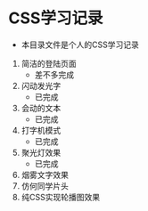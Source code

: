 # CSS学习记录

-   本目录文件是个人的CSS学习记录

1.  简洁的登陆页面
    -   差不多完成
2.  闪动发光字
    -   已完成
3.  会动的文本
    -   已完成
4.  打字机模式
    -   已完成
5.  聚光灯效果
    -   已完成
6.  烟雾文字效果
7.  仿何同学片头
8.  纯CSS实现轮播图效果
